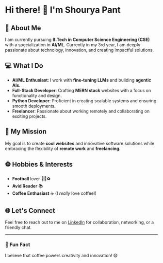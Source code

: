 # Hi there! 👋 I'm Shourya Pant

## 🚀 About Me
I am currently pursuing **B.Tech in Computer Science Engineering (CSE)** with a specialization in **AI/ML**. Currently in my 3rd year, I am deeply passionate about technology, innovation, and creating impactful solutions.

## 💻 What I Do
- **AI/ML Enthusiast**: I work with **fine-tuning LLMs** and building **agentic AIs**.
- **Full-Stack Developer**: Crafting **MERN stack** websites with a focus on functionality and design.
- **Python Developer**: Proficient in creating scalable systems and ensuring smooth deployments.
- **Freelancer**: Passionate about working remotely and collaborating on exciting projects.

## 🎯 My Mission
My goal is to create **cool websites** and innovative software solutions while embracing the flexibility of **remote work** and **freelancing**.

## ⚽ Hobbies & Interests
- **Football** lover 🏃‍♂️⚽
- **Avid Reader** 📚
- **Coffee Enthusiast** ☕ (I *really* love coffee!)

## 🌐 Let's Connect
Feel free to reach out to me on [LinkedIn](https://www.linkedin.com/in/shourya-pant/) for collaboration, networking, or a friendly chat.

---

### **📢 Fun Fact**
I believe that coffee powers creativity and innovation! 😄
